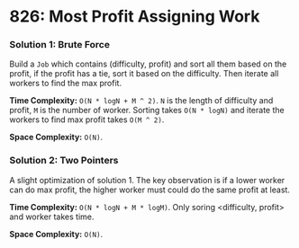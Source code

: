 # 826: Most Profit Assigning Work

### Solution 1: Brute Force
Build a `Job` which contains (difficulty, profit) and sort all them based on the profit, if the profit has a tie, sort it based on the difficulty. Then iterate all workers to find the max profit.

**Time Complexity:** `O(N * logN + M ^ 2)`. `N` is the length of difficulty and profit, `M` is the number of worker. Sorting takes `O(N * logN)` and iterate the workers to find max profit takes `O(M ^ 2)`.

**Space Complexity:** `O(N)`.

### Solution 2: Two Pointers
A slight optimization of solution 1. The key observation is if a lower worker can do max profit, the higher worker must could do the same profit at least.

**Time Complexity:** `O(N * logN + M * logM)`. Only soring <difficulty, profit> and worker takes time.

**Space Complexity:** `O(N)`.
